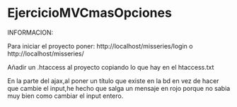 # EjercicioMVCmasOpciones


INFORMACION:

Para iniciar el proyecto poner: http://localhost/misseries/login o http://localhost/misseries/

Añadir un .htaccess al proyecto copiando lo que hay en el htaccess.txt

En la parte del ajax,al poner un título que existe en la bd en vez de hacer que cambie el input,he hecho que salga un mensaje en rojo
porque no sabia muy bien como cambiar el input entero.
